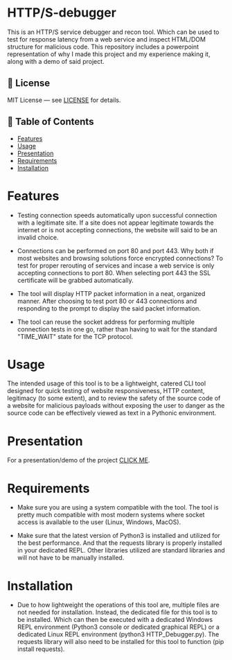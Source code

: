 # HTTP/S-debugger

This is an HTTP/S service debugger and recon tool. Which can be used to test for response latency from a web service and inspect HTML/DOM structure for malicious code. This repository includes a powerpoint representation of why I made this project and my experience making it, along with a demo of said project.

## 📄 License

MIT License — see [LICENSE](LICENSE) for details.

## 📜 Table of Contents

- [Features](#Features)
- [Usage](#Usage)
- [Presentation](#Presentation)
- [Requirements](#Requirements)
- [Installation](#Installation)

# Features

- Testing connection speeds automatically upon successful connection with a legitimate site. If a site does not appear legitimate towards the internet or is not accepting connections, the website will said to be an invalid choice.

- Connections can be performed on port 80 and port 443. Why both if most websites and browsing solutions force encrypted connections? To test for proper rerouting of services and incase a web service is only accepting connections to port 80. When selecting port 443 the SSL certificate will be grabbed automatically.

- The tool will display HTTP packet information in a neat, organized manner. After choosing to test port 80 or 443 connections and responding to the prompt to display the said packet information.

- The tool can reuse the socket address for performing multiple connection tests in one go, rather than having to wait for the standard "TIME_WAIT" state for the TCP protocol.

# Usage

The intended usage of this tool is to be a lightweight, catered CLI tool designed for quick testing of website responsiveness, HTTP content, legitimacy (to some extent), and to review the safety of the source code of a website for malicious payloads without exposing the user to danger as the source code can be effectively viewed as text in a Pythonic environment. 

# Presentation

For a presentation/demo of the project [CLICK ME](https://onedrive.live.com/:p:/g/personal/8D3E98D829540707/ESvu3V1S6vJGjr9dlvnkVU0BGHtKPD3NyqD_e2FWwZP65Q?resid=8D3E98D829540707!s5dddee2bea5246f28ebf5d96f9e4554d&ithint=file%2Cpptx&e=okM3HH&migratedtospo=true&redeem=aHR0cHM6Ly8xZHJ2Lm1zL3AvYy84ZDNlOThkODI5NTQwNzA3L0VTdnUzVjFTNnZKR2pyOWRsdm5rVlUwQkdIdEtQRDNOeXFEX2UyRld3WlA2NVE_ZT1va00zSEg).

# Requirements

- Make sure you are using a system compatible with the tool. The tool is pretty much compatible with most modern systems where socket access is available to the user (Linux, Windows, MacOS).

- Make sure that the latest version of Python3 is installed and utilized for the best performance. And that the requests library is properly installed in your dedicated REPL. Other libraries utilized are standard libraries and will not have to be manually installed. 

# Installation

- Due to how lightweight the operations of this tool are, multiple files are not needed for installation. Instead, the dedicated file for this tool is to be installed. Which can then be executed with a dedicated Windows REPL environment (Python3 console or dedicated graphical REPL) or a dedicated Linux REPL environment (python3 HTTP_Debugger.py). The requests library will also need to be installed for this tool to function (pip install requests). 
